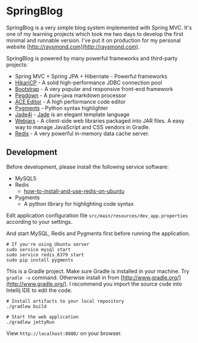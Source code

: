 SpringBlog
=====

SpringBlog is a very simple blog system implemented with Spring MVC.
It's one of my learning projects which took me two days to develop the first minimal and runnable version. I've put it on production
for my personal website [http://raysmond.com](http://raysmond.com).

SpringBlog is powered by many powerful frameworks and third-party projects:

- Spring MVC + Spring JPA + Hibernate - Powerful frameworks
- [HikariCP](https://github.com/brettwooldridge/HikariCP) - A solid high-performance JDBC connection pool
- [Bootstrap](https://getbootstrap.com) - A very popular and responsive front-end framework
- [Pegdown](https://github.com/sirthias/pegdown) - A pure-java markdown processor
- [ACE Editor](http://ace.c9.io/) - A high performance code editor
- [Pygments](http://pygments.org/) - Python syntax highlighter
- [Jade4j](https://github.com/neuland/jade4j) - [Jade](http://jade-lang.com/) is an elegant template language
- [Webjars](http://www.webjars.org/) - A client-side web libraries packaged into JAR files. A easy way to manage JavaScript and CSS vendors in Gradle.
- [Redis](http://redis.io/) - A very powerful in-memory data cache server.

## Development

Before development, please install the following service software:

- MySQL5
- Redis
    - [how-to-install-and-use-redis-on-ubuntu](https://www.digitalocean.com/community/tutorials/how-to-install-and-use-redis)
- Pygments
    - A python library for highlighting code syntax

Edit application configuration file `src/main/resources/dev_app.properties` according to your settings.

And start MySQL, Redis and Pygments first before running the application.

```
# If you're using Ubuntu server
sudo service mysql start
sudo service redis_6379 start
sudo pip install pygments
```

This is a Gradle project. Make sure Gradle is installed in your machine.
Try `gradle -v` command. Otherwise install in from [http://www.gradle.org/](http://www.gradle.org/).
I recommend you import the source code into Intellij IDE to edit the code.

```
# Install artifacts to your local repository
./gradlew build

# Start the web application
./gradlew jettyRun
```

View `http://localhost:8080/` on your browser.